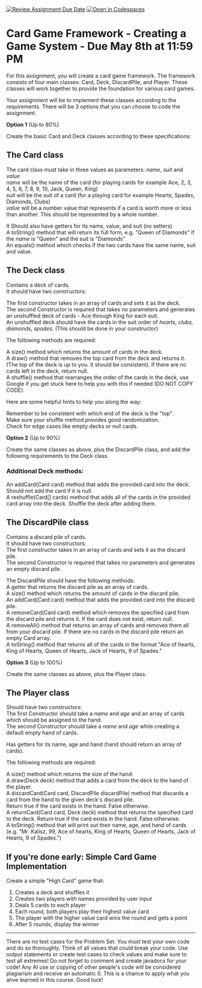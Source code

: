 [![Review Assignment Due Date](https://classroom.github.com/assets/deadline-readme-button-22041afd0340ce965d47ae6ef1cefeee28c7c493a6346c4f15d667ab976d596c.svg)](https://classroom.github.com/a/HG1KfQNs)
[![Open in Codespaces](https://classroom.github.com/assets/launch-codespace-2972f46106e565e64193e422d61a12cf1da4916b45550586e14ef0a7c637dd04.svg)](https://classroom.github.com/open-in-codespaces?assignment_repo_id=19403533)
# Card Game Framework - Creating a Game System - Due May 8th at 11:59 PM

For this assignment, you will create a card game framework. The framework consists of four main classes: Card, Deck, DiscardPile, and Player. These classes will work together to provide the foundation for various card games.</br>

Your assignment will be to implement these classes according to the requirements. There will be 3 options that you can choose to code the assignment.</br>

**Option 1** (Up to 80%)</br>

Create the basic Card and Deck classes according to these specifications:</br>

## The Card class

The card class must take in three values as parameters: _name_, _suit_ and _value_</br>
_name_ will be the name of the card (for playing cards for example Ace, 2, 3, 4, 5, 6, 7, 8, 9, 10, Jack, Queen, King)</br>
_suit_ will be the suit of a card (for a playing card for example Hearts, Spades, Diamonds, Clubs)</br>
_value_ will be a number value that represents if a card is worth more or less than another. This should be represented by a whole number.</br>

It Should also have getters for its name, value, and suit (no setters)</br>
A toString() method that will return its full form, e.g. "Queen of Diamonds" if the _name_ is "Queen" and the _suit_ is "Diamonds"</br>
An equals() method which checks if the two cards have the same name, suit and value.</br>

## The Deck class

Contains a deck of cards.</br>
It should have two constructors:</br>

The first constructor takes in an array of cards and sets it as the deck.</br>
The second Constructor is required that takes no parameters and generates an unshuffled deck of cards - Ace through King for each suit.</br>
An unshuffled deck should have the cards in the suit order of _hearts, clubs, diamonds, spades._ (This should be done in your constructor)</br>

The following methods are required:</br>

A size() method which returns the amount of cards in the deck.</br>
A draw() method that removes the top card from the deck and returns it. (The top of the deck is up to you. It should be consistent). If there are no cards left in the deck, return null.</br>
A shuffle() method that rearranges the order of the cards in the deck, use Google if you get stuck here to help you with this if needed (DO NOT COPY CODE).</br>

Here are some helpful hints to help you along the way:</br>

Remember to be consistent with which end of the deck is the "top".</br>
Make sure your shuffle method provides good randomization.</br>
Check for edge cases like empty decks or null cards.</br>

**Option 2** (Up to 90%)</br>

Create the same classes as above, plus the DiscardPile class, and add the following requirements to the Deck class.</br>

### Additional Deck methods:
An addCard(Card card) method that adds the provided card into the deck. Should not add the card if it is null.</br>
A reshuffle(Card[] cards) method that adds all of the cards in the provided card array into the deck. Shuffle the deck after adding them.</br>


## The DiscardPile class

Contains a discard pile of cards.</br>
It should have two constructors:</br>
The first constructor takes in an array of cards and sets it as the discard pile.</br>
The second Constructor is required that takes no parameters and generates an empty discard pile.</br>

The DiscardPile should have the following methods:</br>
A getter that returns the discard pile as an array of cards.</br>
A size() method which returns the amount of cards in the discard pile.</br>
An addCard(Card card) method that adds the provided card into the discard pile.</br>
A removeCard(Card card) method which removes the specified card from the discard pile and returns it. If the card does not exist, return null.</br>
A removeAll() method that returns an array of cards and removes them all from your discard pile. If there are no cards in the discard pile return an empty Card array.</br>
A toString() method that returns all of the cards in the format "Ace of hearts, King of Hearts, Queen of Hearts, Jack of Hearts, 9 of Spades."</br>

**Option 3** (Up to 100%)</br>

Create the same classes as above, plus the Player class.</br>

## The Player class

Should have two constructors:</br>
The first Constructor should take a _name_ and _age_ and an array of cards which should be assigned to the hand.</br>
The second Constructor should take a _name_ and _age_ while creating a default empty hand of cards.</br>

Has getters for its name, age and hand (hand should return an array of cards).</br>

The following methods are required:</br>

A size() method which returns the size of the hand.</br>
A draw(Deck deck) method that adds a card from the deck to the hand of the player.</br>
A discardCard(Card card, DiscardPile discardPile) method that discards a card from the hand to the given deck's discard pile.</br>
Return true if the card exists in the hand. False otherwise.</br>
A returnCard(Card card, Deck deck) method that returns the specified card to the deck. Return true if the card exists in the hand. False otherwise.</br>
A toString() method that will print out their name, age, and hand of cards (e.g. "Mr. Kalisz, 99, Ace of hearts, King of Hearts, Queen of Hearts, Jack of Hearts, 9 of Spades.")</br>



## If you're done early: Simple Card Game Implementation

Create a simple "High Card" game that:
1. Creates a deck and shuffles it
2. Creates two players with names provided by user input
3. Deals 5 cards to each player
4. Each round, both players play their highest value card
5. The player with the higher value card wins the round and gets a point
6. After 5 rounds, display the winner

---

There are no test cases for the Problem Set. You must test your own code and do so thoroughly. Think of all values that could break your code. Use output statements or create test cases to check values and make sure to test all extremes! Do not forget to comment and create javadocs for your code! Any AI use or copying of other people's code will be considered plagiarism and receive an automatic 0. This is a chance to apply what you ahve learned in this course. Good luck!

